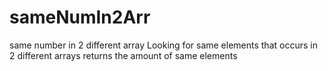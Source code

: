 # sameNumIn2Arr
same number in 2 different array
Looking for same elements that occurs in 2 different arrays
returns the amount of same elements
